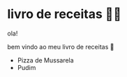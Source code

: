 # livro de receitas :man_cook:

ola!

bem vindo ao meu livro de receitas :cookie:

- Pizza de Mussarela
- Pudim
